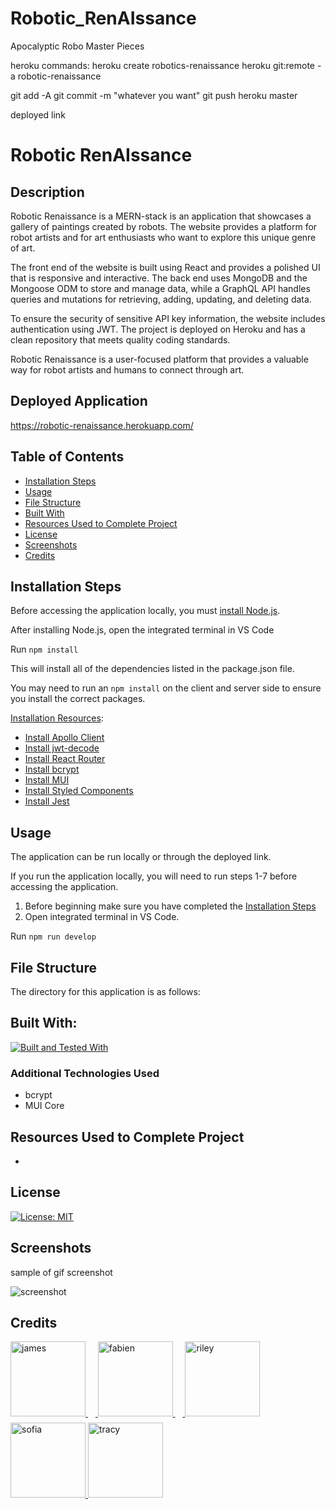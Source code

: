 # Robotic_RenAIssance
Apocalyptic Robo Master Pieces




heroku commands:
heroku create robotics-renaissance
heroku git:remote -a robotic-renaissance

git add -A
git commit -m "whatever you want"
git push heroku master


deployed link



# Robotic RenAIssance

## Description
Robotic Renaissance is a MERN-stack is an application that showcases a gallery of paintings created by robots. The website provides a platform for robot artists and for art enthusiasts who want to explore this unique genre of art.

The front end of the website is built using React and provides a polished UI that is responsive and interactive. The back end uses MongoDB and the Mongoose ODM to store and manage data, while a GraphQL API handles queries and mutations for retrieving, adding, updating, and deleting data.

To ensure the security of sensitive API key information, the website includes authentication using JWT. The project is deployed on Heroku and has a clean repository that meets quality coding standards. 

Robotic Renaissance is a user-focused platform that provides a valuable way for robot artists and humans to connect through art. 

## Deployed Application
https://robotic-renaissance.herokuapp.com/

## Table of Contents
- [Installation Steps](#installation-steps)
- [Usage](#usage)
- [File Structure](#file-structure)
- [Built With](#built-with)
- [Resources Used to Complete Project](#resources-used-to-complete-project)
- [License](#license)
- [Screenshots](#screenshots)
- [Credits](#credits)

## Installation Steps
Before accessing the application locally, you must [install Node.js](https://nodejs.org/en/).

After installing Node.js, open the integrated terminal in VS Code 

Run `npm install`  

This will install all of the dependencies listed in the package.json file.  

You may need to run an `npm install` on the client and server side to ensure you install the correct packages. 


<u>Installation Resources</u>:
- [Install Apollo Client](https://www.apollographql.com/docs/react/get-started)
- [Install jwt-decode](https://www.npmjs.com/package/jwt-decode)
- [Install React Router](https://reactrouter.com/en/main/start/tutorial)
- [Install bcrypt](https://www.npmjs.com/package/bcrypt)
- [Install MUI](https://mui.com/material-ui/getting-started/installation/)
- [Install Styled Components](https://styled-components.com/docs/basics#installation)
- [Install Jest](https://jestjs.io/docs/getting-started)

## Usage
The application can be run locally or through the deployed link.  

If you run the application locally, you will need to run steps 1-7 before accessing the application.

1. Before beginning make sure you have completed the [Installation Steps](#installation-steps)
2. Open integrated terminal in VS Code.

Run `npm run develop`


## File Structure
The directory for this application is as follows:


## Built With:
[![Built and Tested With](https://skillicons.dev/icons?i=vscode,js,css,nodejs,react,styledcomponents,heroku,graphql,jest&theme=dark)](https://skillicons.dev)

### Additional Technologies Used
 - bcrypt
 - MUI Core

## Resources Used to Complete Project
 - []()

## License
[![License: MIT](https://img.shields.io/badge/License-MIT-yellow.svg)](https://opensource.org/licenses/MIT)

## Screenshots
sample of gif screenshot

![screenshot](https://raw.githubusercontent.com/amitmerchant1990/electron-markdownify/master/app/img/markdownify.gif)


## Credits


<a href="https://github.com/jk377y" target="_blank">
  <img src="https://user-images.githubusercontent.com/115671262/232342245-50faeef6-eeb8-4d08-b3b2-c097a0dd9474.jpeg" alt="james" width="120" style="margin-bottom:10px;">
</a>&nbsp;&nbsp;&nbsp;<a href="https://github.com/fabien1313" target="_blank">
  <img src="https://user-images.githubusercontent.com/115671262/232342243-3a19b50a-5050-41a5-9c72-157259198dec.png" alt="fabien" width="120" style="margin-bottom:10px;">
</a>&nbsp;&nbsp;&nbsp;<a href="https://github.com/rmob" target="_blank">
  <img src="https://user-images.githubusercontent.com/115671262/232342249-122bfaf0-3442-4f9d-b8cc-f52bef4bdeb6.png" alt="riley" width="120" style="margin-bottom:10px;">
</a><a href="https://github.com/sofiasosa92" target="_blank">
  <img src="https://user-images.githubusercontent.com/115671262/232341473-1112322a-c252-418c-ba2c-4fc301636f54.png" alt="sofia" width="120" style="margin-bottom:10px;">
</a><a href="https://github.com/TMortara" target="_blank">
  <img src="https://user-images.githubusercontent.com/115671262/232342236-fa8ac094-65e6-44d7-9e4c-52484f4b8fd6.png" alt="tracy" width="120" style="margin-bottom:10px;">
</a>
